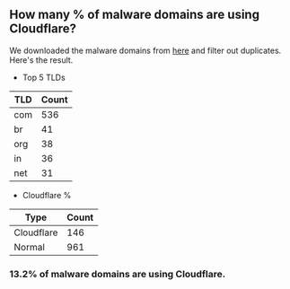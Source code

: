 ## How many % of malware domains are using Cloudflare?


We downloaded the malware domains from [here](https://urlhaus.abuse.ch) and filter out duplicates.
Here's the result.


[//]: # (start replacement)


- Top 5 TLDs

| TLD | Count |
| --- | --- |
| com | 536 |
| br | 41 |
| org | 38 |
| in | 36 |
| net | 31 |


- Cloudflare %

| Type | Count |
| --- | --- |
| Cloudflare | 146 |
| Normal | 961 |


### 13.2% of malware domains are using Cloudflare.